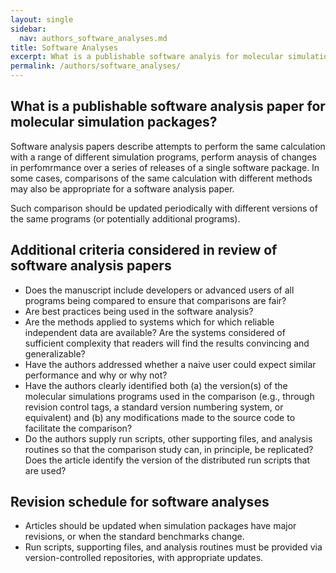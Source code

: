 ```yaml
---
layout: single
sidebar:
  nav: authors_software_analyses.md
title: Software Analyses
excerpt: What is a publishable software analyis for molecular simulation packages?
permalink: /authors/software_analyses/
---
```


## What is a publishable software analysis paper for molecular simulation packages?

Software analysis papers describe attempts to perform the same
calculation with a range of different simulation programs, perform anaysis of changes in perfomrmance over a series of releases of a single software package.  In some cases, comparisons of the same calculation with different methods may also be appropriate for a software analysis paper.
 
Such comparison should be updated periodically with different versions of
the same programs (or potentially additional programs).


## Additional criteria considered in review of software analysis papers
* Does the manuscript include developers or advanced users of all programs being compared to ensure that comparisons are fair?
* Are best practices being used in the software analysis?
* Are the methods applied to systems which for which reliable independent data are available?  Are the systems considered of sufficient complexity that readers will find the results convincing and generalizable?
* Have the authors addressed whether a naive user could expect similar performance and why or why not?
* Have the authors clearly identified both (a) the version(s) of the molecular simulations programs used in the comparison (e.g., through revision control tags, a standard version numbering system, or equivalent) and (b) any modifications made to the source code to facilitate the comparison?
* Do the authors supply run scripts, other supporting files, and analysis routines so that the comparison study can, in principle, be replicated? Does the article identify the version of the distributed run scripts that are used?

## Revision schedule for software analyses 
* Articles should be updated when simulation packages have major revisions, or when the standard benchmarks change.
* Run scripts, supporting files, and analysis routines must be provided via version-controlled repositories, with appropriate updates.

